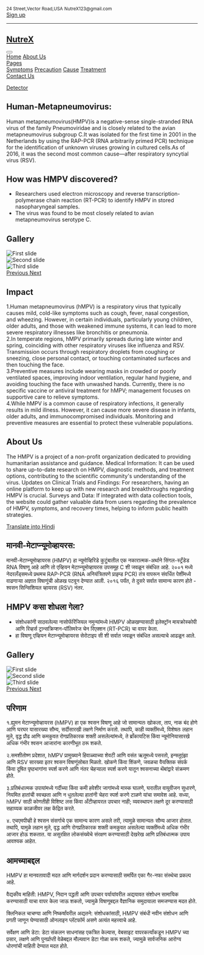 
<html lang="en">
<head>
    <meta charset="UTF-8">
    <meta name="viewport" content="width=device-width, initial-scale=1.0">
    <link rel="stylesheet" href="https://maxcdn.bootstrapcdn.com/bootstrap/4.0.0/css/bootstrap.min.css">
    <link rel="stylesheet" href="https://cdnjs.cloudflare.com/ajax/libs/font-awesome/5.15.3/css/all.min.css">
    <link rel="stylesheet" href="style.css">
    </head> 
<body> 
 <!-- Navbar Start -->
    <div >
        <div class="top-bar row gx-0 align-items-center d-none d-lg-flex">
            <div class="col-lg-6 px-5 text-start">
                <small><i class="fa fa-map-marker-alt me-2"></i>24 Street,Vector Road,USA</small>
                <small class="ms-4"><i class="fa fa-envelope me-2"></i>NutreX123@gmail.com</small>
            </div>
            <div class="col-lg-6 px-5 text-end">
               
 <div>
                    <a href="ghg.html" class="nav-item nav-link">Sign up</a>
     </div>
   </div>
 </div>
<hr>
<nav class="navbar navbar-expand-lg navbar-light py-lg-0 px-lg-5 wow fadeIn" data-wow-delay="0.1s">
            <a href="index1.html" class="navbar-brand ms-4 ms-lg-0">
                <h1 class="fw-bold text-primary m-0">Nu<span class="text-secondary">tre</span>X</h1>
            </a>
            <button type="button" class="navbar-toggler me-4" data-bs-toggle="collapse" data-bs-target="#navbarCollapse">
                <span class="navbar-toggler-icon"></span>
            </button>
            <div class="collapse navbar-collapse" id="navbarCollapse">
                <div class="navbar-nav ms-auto p-4 p-lg-0">
                    <a href="index1.html" class="nav-item nav-link active">Home</a>
                    <a href="about.html" class="nav-item nav-link">About Us</a>
                    <div class="nav-item dropdown">
                        <a href="#" class="nav-link dropdown-toggle" data-bs-toggle="dropdown">Pages</a>
                        <div class="dropdown-menu m-0.1">
                            <a href="symptoms.html" class="dropdown-item">Symptoms</a>
                            <a href="precaution.html" class="dropdown-item">Precaution</a>
                            <a href="cause.html" class="dropdown-item">Cause</a>
                            <a href="treatment.html" class="dropdown-item">Treatment</a>
                        </div>
                    </div>
                    <a href="contact.html" class="nav-item nav-link">Contact Us</a>
                
 <a href="detector1.html" class="nav-item nav-link">Detector</a>
            
</div>
           <div class="d-none d-lg-flex ms-2">
                    <a class="btn-sm-square bg-white rounded-circle ms-3" href="">
                        <small class="fa fa-search text-body"></small>
                    </a>
                    <a class="btn-sm-square bg-white rounded-circle ms-3" href="">
                        <small class="fa fa-user text-body"></small>
                    </a>
                    <a class="btn-sm-square bg-white rounded-circle ms-3" href="">
                        <small class="fa fa-shopping-bag text-body"></small>
                    </a>
                </div>
            </div>
        </nav>
    </div>
     <!-- Navbar End -->
    <div class="container">
        <div class="row">
            <div class="col-md-12">
                <h2><strong>Human-Metapneumovirus:</strong></h2>
                <p>Human metapneumovirus(HMPV)is a negative-sense single-stranded RNA virus of the family Pneumoviridae and is closely related to the avian metapneumovirus subgroup C.It was isolated for the first time in 2001 in the Netherlands by using the RAP-PCR (RNA arbitrarily primed PCR) technique for the identification of unknown viruses growing in cultured cells.As of 2016, it was the second most common cause—after respiratory syncytial virus (RSV).</p>
            </div>
        </div>
        <div class="row">
            <div class="col-md-12 Common features">
                <h2>How was HMPV discovered?</h2>
                <ul>
                    <li>Researchers used electron microscopy and reverse transcription-polymerase chain reaction (RT-PCR) to identify HMPV in stored nasopharyngeal samples.</li>
                    <li>The virus was found to be most closely related to avian metapneumovirus serotype C.</li>
                </ul>
            </div>         
        </div>
        <div class="row">
            <div class="col-md-12 gallery">
                <h2>Gallery</h2>
                <div id="carouselExampleControls" class="carousel slide" data-ride="carousel">
                    <div class="carousel-inner">
                        <div class="carousel-item active">
                            <img class="d-block w-100" src="hmpv.jpg" alt="First slide">
                        </div>
                        <div class="carousel-item">
                            <img class="d-block w-100" src="sh.jpg" alt="Second slide">
                        </div>
                        <div class="carousel-item">
                            <img class="d-block w-100" src="hv.png" alt="Third slide">
                        </div>
                    </div>
                    <a class="carousel-control-prev" href="#carouselExampleControls" role="button" data-slide="prev">
                        <span class="carousel-control-prev-icon" aria-hidden="true"></span>
                        <span class="sr-only">Previous</span>
                    </a>
                    <a class="carousel-control-next" href="#carouselExampleControls" role="button" data-slide="next">
                        <span class="carousel-control-next-icon" aria-hidden="true"></span>
                        <span class="sr-only">Next</span>
                    </a>
                </div>
            </div>
        </div>
        <div class="row">
            <div class="col-md-12 impact">
                <h2>Impact</h2>
                <p>1.Human metapneumovirus (hMPV) is a respiratory virus that typically causes mild, cold-like symptoms such as cough, fever, nasal congestion, and wheezing. However, in certain individuals, particularly young children, older adults, and those with weakened immune systems, it can lead to more severe respiratory illnesses like bronchitis or pneumonia. <br>
                  2.In temperate regions, hMPV primarily spreads during late winter and spring, coinciding with other respiratory viruses like influenza and RSV. Transmission occurs through respiratory droplets from coughing or sneezing, close personal contact, or touching contaminated surfaces and then touching the face. <br>
                    3.Preventive measures include wearing masks in crowded or poorly ventilated spaces, improving indoor ventilation, regular hand hygiene, and avoiding touching the face with unwashed hands. Currently, there is no specific vaccine or antiviral treatment for hMPV; management focuses on supportive care to relieve symptoms. <br>
                    4.While hMPV is a common cause of respiratory infections, it generally results in mild illness. However, it can cause more severe disease in infants, older adults, and immunocompromised individuals. Monitoring and preventive measures are essential to protect these vulnerable populations. 
                    </p>
              </div>
        </div>
        <div class="row">
            <div class="col-md-12 about">
                <h2>About Us</h2>
                <p>The HMPV is a project of a non-profit organization dedicated to providing humanitarian assistance and guidance.
                   Medical Information: It can be used to share up-to-date research on HMPV, diagnostic methods, and treatment options, contributing to the scientific community's understanding of the virus.
                   Updates on Clinical Trials and Findings: For researchers, having an online platform to keep up with new research and breakthroughs regarding HMPV is crucial.
                   Surveys and Data: If integrated with data collection tools, the website could gather valuable data from users regarding the prevalence of HMPV, symptoms, and recovery times, helping to inform public health strategies.     </p>
            </div>
        </div>
 <a href="#" class="nav-link dropdown-toggle" data-bs-toggle="dropdown">Translate into Hindi</a>
        <div class="dropdown-info">
            <div class="container">
                <div class="row">
                    <div class="col-md-12">
                        <h2><strong>मानवी-मेटाप्न्यूमोव्हायरस:</strong></h2>
                    <p>मानवी-मेटाप्न्यूमोव्हायरस (HMPV) हा न्यूमोव्हिरिडे कुटुंबातील एक नकारात्मक-अर्थाने सिंगल-स्ट्रँडेड RNA विषाणू आहे आणि तो एव्हियन मेटाप्न्यूमोव्हायरस उपसमूह C शी जवळून संबंधित आहे. २००१ मध्ये नेदरलँड्समध्ये प्रथमच RAP-PCR (RNA अनियंत्रितपणे प्राइम्ड PCR) तंत्र वापरून संवर्धित पेशींमध्ये वाढणाऱ्या अज्ञात विषाणूंची ओळख पटवून देण्यात आली. २०१६ पर्यंत, ते दुसरे सर्वात सामान्य कारण होते - श्वसन सिन्सिशियल व्हायरस (RSV) नंतर.</p>
                    </div>
                        </div>

   <div class="row">
                <div class="col-md-12 Common features">
                <h2>HMPV कसा शोधला गेला?</h2>
                    <ul>
                    <li>संशोधकांनी साठवलेल्या नासोफॅरिंजियल नमुन्यांमध्ये HMPV ओळखण्यासाठी इलेक्ट्रॉन मायक्रोस्कोपी आणि रिव्हर्स ट्रान्सक्रिप्शन-पॉलिमरेज चेन रिएक्शन (RT-PCR) चा वापर केला.</li>
                    <li>हा विषाणू एव्हियन मेटाप्न्यूमोव्हायरस सेरोटाइप सी शी सर्वात जवळून संबंधित असल्याचे आढळून आले.</li>
                    </ul>
                </div>
                    </div>
<div class="row">
                        <div class="col-md-12 gallery">
                            <h2>Gallery</h2>
                            <div id="carouselExampleControls" class="carousel slide" data-ride="carousel">
                                <div class="carousel-inner">
                                    <div class="carousel-item active">
                                        <img class="d-block w-100" src="hmpv.jpg" alt="First slide">
                                    </div>
                                    <div class="carousel-item">
                                        <img class="d-block w-100" src="sh.jpg" alt="Second slide">
                                    </div>
                                    <div class="carousel-item">
                                        <img class="d-block w-100" src="hv.png" alt="Third slide">
                                    </div>
                                </div>
                                <a class="carousel-control-prev" href="#carouselExampleControls" role="button" data-slide="prev">
                                    <span class="carousel-control-prev-icon" aria-hidden="true"></span>
                                    <span class="sr-only">Previous</span>
                                </a>
                                <a class="carousel-control-next" href="#carouselExampleControls" role="button" data-slide="next">
                                    <span class="carousel-control-next-icon" aria-hidden="true"></span>
                                    <span class="sr-only">Next</span>
                                </a>
                            </div>
                        </div>
                    </div>

<div class="row">
                <div class="col-md-12 impact">
                    <h2>परिणाम</h2>
            <p>१.ह्युमन मेटाप्न्यूमोव्हायरस (hMPV) हा एक श्वसन विषाणू आहे जो सामान्यतः खोकला, ताप, नाक बंद होणे आणि घरघर यासारख्या सौम्य, सर्दीसारखी लक्षणे निर्माण करतो. तथापि, काही व्यक्तींमध्ये, विशेषतः लहान मुले, वृद्ध प्रौढ आणि कमकुवत रोगप्रतिकारक शक्ती असलेल्यांमध्ये, ते ब्राँकायटिस किंवा न्यूमोनियासारखे अधिक गंभीर श्वसन आजारांना कारणीभूत ठरू शकते. <br>

२.समशीतोष्ण प्रदेशात, hMPV प्रामुख्याने हिवाळ्याच्या शेवटी आणि वसंत ऋतूमध्ये पसरतो, इन्फ्लूएंझा आणि RSV सारख्या इतर श्वसन विषाणूंसोबत मिळतो. खोकणे किंवा शिंकणे, जवळचा वैयक्तिक संपर्क किंवा दूषित पृष्ठभागांना स्पर्श करणे आणि नंतर चेहऱ्याला स्पर्श करणे यातून श्वसनाच्या थेंबांद्वारे संक्रमण होते. <br>

३.प्रतिबंधात्मक उपायांमध्ये गर्दीच्या किंवा कमी हवेशीर जागांमध्ये मास्क घालणे, घरातील वायुवीजन सुधारणे, नियमित हातांची स्वच्छता आणि न धुतलेल्या हातांनी चेहरा स्पर्श करणे टाळणे यांचा समावेश आहे. सध्या, hMPV साठी कोणतीही विशिष्ट लस किंवा अँटीव्हायरल उपचार नाही; व्यवस्थापन लक्षणे दूर करण्यासाठी सहाय्यक काळजीवर लक्ष केंद्रित करते. <br>

४. एचएमपीव्ही हे श्वसन संसर्गाचे एक सामान्य कारण असले तरी, त्यामुळे सामान्यतः सौम्य आजार होतात. तथापि, यामुळे लहान मुले, वृद्ध आणि रोगप्रतिकारक शक्ती कमकुवत असलेल्या व्यक्तींमध्ये अधिक गंभीर आजार होऊ शकतात. या असुरक्षित लोकसंख्येचे संरक्षण करण्यासाठी देखरेख आणि प्रतिबंधात्मक उपाय आवश्यक आहेत. </p>
              </div>
                </div>
<div class="row">
                <div class="col-md-12 about">
            <h2>आमच्याबद्दल</h2>
        <p>HMPV हा मानवतावादी मदत आणि मार्गदर्शन प्रदान करण्यासाठी समर्पित एका गैर-नफा संस्थेचा प्रकल्प आहे.
            
वैद्यकीय माहिती: HMPV, निदान पद्धती आणि उपचार पर्यायांवरील अद्ययावत संशोधन सामायिक करण्यासाठी याचा वापर केला जाऊ शकतो, ज्यामुळे विषाणूबद्दल वैज्ञानिक समुदायाला समजण्यास मदत होते.

क्लिनिकल चाचण्या आणि निष्कर्षांवरील अद्यतने: संशोधकांसाठी, HMPV संबंधी नवीन संशोधन आणि प्रगती जाणून घेण्यासाठी ऑनलाइन प्लॅटफॉर्म असणे अत्यंत महत्त्वाचे आहे.

सर्वेक्षण आणि डेटा: डेटा संकलन साधनांसह एकत्रित केल्यास, वेबसाइट वापरकर्त्यांकडून HMPV च्या प्रसार, लक्षणे आणि पुनर्प्राप्ती वेळेबद्दल मौल्यवान डेटा गोळा करू शकते, ज्यामुळे सार्वजनिक आरोग्य धोरणांची माहिती देण्यात मदत होते. </p>
         </div>
            </div>
            
            
